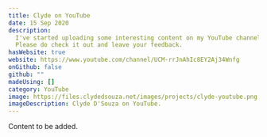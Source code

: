 ```yaml
---
title: Clyde on YouTube
date: 15 Sep 2020
description:
  I've started uploading some interesting content on my YouTube channel.
  Please do check it out and leave your feedback.
hasWebsite: true
website: https://www.youtube.com/channel/UCM-rrJnAhIc8EY2Aj34Wnfg
onGithub: false
github: ""
madeUsing: []
category: YouTube
image: https://files.clydedsouza.net/images/projects/clyde-youtube.png
imageDescription: Clyde D'Souza on YouTube.
---
```


Content to be added.
